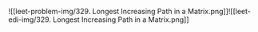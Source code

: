 ![[leet-problem-img/329. Longest Increasing Path in a Matrix.png]]![[leet-edi-img/329. Longest Increasing Path in a Matrix.png]]
